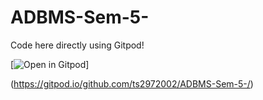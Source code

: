 # ADBMS-Sem-5-

Code here directly using Gitpod!

[![Open in Gitpod](https://gitpod.io/button/open-in-gitpod.svg)]

(https://gitpod.io/github.com/ts2972002/ADBMS-Sem-5-/<add full link of the repository here>)
